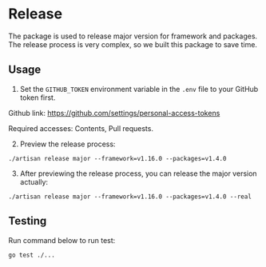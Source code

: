 # Release

The package is used to release major version for framework and packages. The release process is very complex, so we built this package to save time.

## Usage

1. Set the `GITHUB_TOKEN` environment variable in the `.env` file to your GitHub token first.

Github link: https://github.com/settings/personal-access-tokens

Required accesses: Contents, Pull requests.

2. Preview the release process:

```
./artisan release major --framework=v1.16.0 --packages=v1.4.0
```

3. After previewing the release process, you can release the major version actually:

```
./artisan release major --framework=v1.16.0 --packages=v1.4.0 --real
```

## Testing

Run command below to run test:

```
go test ./...
```
